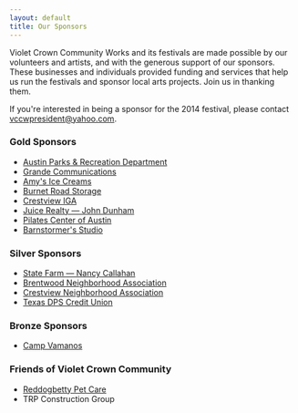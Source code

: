 ```yaml
---
layout: default
title: Our Sponsors
---
```


Violet Crown Community Works and its festivals are made possible by our
volunteers and artists, and with the generous support of our sponsors. These
businesses and individuals provided funding and services that help us run the
festivals and sponsor local arts projects.  Join us in thanking them.

If you're interested in being a sponsor for the 2014 festival, please contact <vccwpresident@yahoo.com>.

### Gold Sponsors

* [Austin Parks & Recreation Department](http://www.austintexas.gov/department/parks-and-recreation)
* [Grande Communications](http://www.grandecom.com/)
* [Amy's Ice Creams](http://www.amysicecreams.com/)
* [Burnet Road Storage](http://www.burnetroadstorage.com/)
* [Crestview IGA](https://www.facebook.com/pages/Crestview-Minimax-IGA/102220176512681)
* [Juice Realty &mdash; John Dunham](http://www.johndunham.com/home.asp)
* [Pilates Center of Austin](http://www.pilatescenterofaustin.com/)
* [Barnstormer's Studio](http://www.barnstormersmusic.com/)

### Silver Sponsors

* [State Farm &mdash; Nancy Callahan](http://nancyjocallahan.com/)
* [Brentwood Neighborhood Association](http://brentwoodaustin.blogspot.com/)
* [Crestview Neighborhood Association](http://www.crestviewna.org/)
* [Texas DPS Credit Union](http://www.txdpscu.org/)

### Bronze Sponsors

* [Camp Vamanos](http://www.campvamonos.com/)

### Friends of Violet Crown Community

* [Reddogbetty Pet Care](http://www.reddogbetty.com/)
* TRP Construction Group
